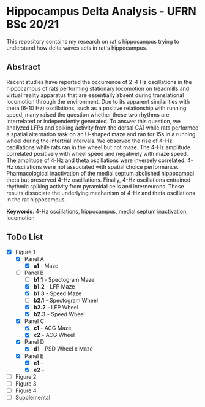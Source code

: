 # Hippocampus Delta Analysis - UFRN BSc 20/21

This repository contains my research on rat's hippocampus trying to understand how delta waves acts in rat's hippocampus.

## Abstract

Recent studies have reported the occurrence of 2-4 Hz oscillations in the hippocampus of rats performing stationary locomotion on treadmills and virtual reality apparatus that are essentially absent during translational locomotion through the environment. Due to its apparent similarities with theta (6-10 Hz) oscillations, such as a positive relationship with running speed, many raised the question whether these two rhythms are interrelated or independently generated. To answer this question, we analyzed LFPs and spiking activity from the dorsal CA1 while rats performed a spatial alternation task on an U-shaped maze and ran for 15s in a running wheel during the intertrial intervals. We observed the rise of 4-Hz oscillations while rats ran in the wheel but not maze. The 4-Hz amplitude correlated positively with wheel speed and negatively with maze speed. The amplitude of 4-Hz and theta oscillations were inversely correlated. 4-Hz osciiations were not associated with spatial choice performance. Pharmacological inactivation of the medial septum abolished hippocampal theta but preserved 4-Hz oscillations. Finally, 4-Hz oscillations entrained rhythmic spiking activity from pyramidal cells and interneurons. These results dissociate the underlying mechanism of 4-Hz and theta oscillations in the rat hippocampus. 

**Keywords**: 4-Hz oscillations, hippocampus, medial septum inactivation, locomotion


## ToDo List

- [x] Figure 1
	- [X] Panel A
		- [X] **a1** - Maze 
	- [ ] Panel B
		- [ ] **b1.1** - Spectogram Maze
		- [X] **b1.2** - LFP Maze 
		- [X] **b1.3** - Speed Maze
		- [ ] **b2.1** - Spectogram Wheel
		- [X] **b2.2** - LFP Wheel 
		- [X] **b2.3** - Speed Wheel
	- [X] Panel C
		- [X] **c1** - ACG Maze
		- [X] **c2** - ACG Wheel 
	- [X] Panel D
		- [X] **d1** - PSD Wheel x Maze
	- [X] Panel E
		- [X] **e1** - 
		- [X] **e2** - 
- [ ] Figure 2
- [ ] Figure 3
- [ ] Figure 4
- [ ] Supplemental
